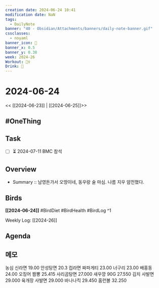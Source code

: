 ```yaml
---
creation date: 2024-06-24 10:41
modification date: NaN
tags:
  - DailyNote
banner: "40 - Obsidian/Attachments/banners/daily-note-banner.gif"
cssclasses:
  - noyaml
banner_icon: 💌
banner_x: 0.5
banner_y: 0.38
week: 2024-26
Workout: 🏃‍♀️
Drink: 🍺
---
```



# 2024-06-24

<< [[2024-06-23]] | [[2024-06-25]]>>


## #OneThing

## Task
- [ ] ⏳ 2024-07-11 BMC 참석

## Overview
- Summary ::  남영돈가서 오땅이네, 동우랑 술 마심. 나름 지우 얌전했다.
## Birds
**[[2024-06-24]]**
#BirdDiet 
#BirdHealth 
#BirdLog 
^1

Weekly Log: [[2024-26]]

## Agenda

## 메모
농심
	신라면 19.00
	 안성탕면 20.3
	 컵라면 짜파게티 23.00
	 너구리 23.00
	 배홍동 24.00
	 오징어 짬뽕 25.415
	 사리곰탕면 27.000
	 새우깡 90G 27.550
	 김치 사발면 29.000
	 육개장 사발면 29.000
	 바나나킥 29.450
	 홈런볼 32.250